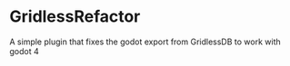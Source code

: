 # GridlessRefactor
A simple plugin that fixes the godot export from GridlessDB to work with godot 4
